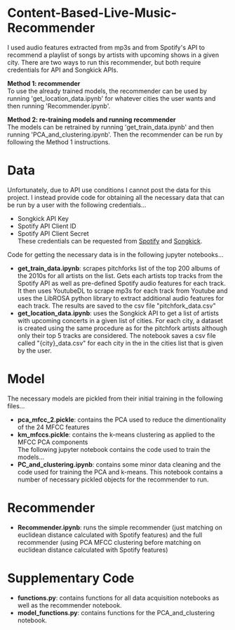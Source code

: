 # Content-Based-Live-Music-Recommender
I used audio features extracted from mp3s and from Spotify's API to recommend a playlist of songs by artists with upcoming shows in a given city. There are two ways to run this recommender, but both require credentials for API and Songkick APIs.

**Method 1: recommender**  
To use the already trained models, the recommender can be used by running 'get_location_data.ipynb' for whatever cities the user wants and then running 'Recommender.ipynb'.  

**Method 2: re-training models and running recommender**  
The models can be retrained by running 'get_train_data.ipynb' and then running 'PCA_and_clustering.ipynb'. Then the recommender can be run by following the Method 1 instructions.

# Data  
Unfortunately, due to API use conditions I cannot post the data for this project.
I instead provide code for obtaining all the necessary data that can be run by a user with
the following credentials...  
- Songkick API Key  
- Spotify API Client ID  
- Spotify API Client Secret  
These credentials can be requested from [Spotify](https://developer.spotify.com/documentation/general/guides/authorization-guide/) and [Songkick](https://www.songkick.com/api_key_requests/new).  

Code for getting the necessary data is in the following jupyter notebooks...  
- **get_train_data.ipynb**: scrapes pitchforks list of the top 200 albums of the 2010s for
all artists on the list. Gets each artists top tracks from the Spotify API as well as pre-defined
Spotify audio features for each track. It then uses YoutubeDL to scrape mp3s for each track
from Youtube and uses the LibROSA python library to extract additional audio features for each track.
The results are saved to the csv file "pitchfork_data.csv"  
- **get_location_data.ipynb**: uses the Songkick API to get a list of artists with
upcoming concerts in a given list of cities. For each city, a dataset is created using the same
procedure as for the pitchfork artists although only their top 5 tracks are considered.
The notebook saves a csv file called "{city}_data.csv" for each city in the in the cities list that is given by the user.  

# Model  
The necessary models are pickled from their initial training in the following files...  
- **pca_mfcc_2.pickle**: contains the PCA used to reduce the dimentionality of the 24 MFCC features  
- **km_mfccs.pickle**: contains the k-means clustering as applied to the MFCC PCA components  
The following jupyter notebook contains the code used to train the models...  
- **PC_and_clustering.ipynb**: contains some minor data cleaning and the code used for training
the PCA and k-means. This notebook contains a number of necessary pickled objects for the recommender to run.  

# Recommender  
- **Recommender.ipynb**: runs the simple recommender (just matching on euclidean distance calculated
with Spotify features) and the full recommender (using PCA MFCC clustering before matching on euclidean
distance calculated with Spotify features)  

# Supplementary Code  
- **functions.py**: contains functions for all data acquisition notebooks as well as the recommender notebook.  
- **model_functions.py**: contains functions for the PCA_and_clustering notebook.
